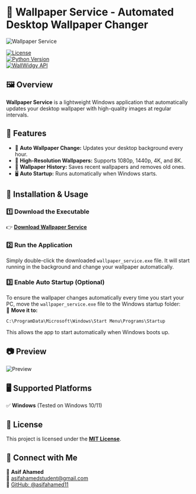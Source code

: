 # 🌟 Wallpaper Service - Automated Desktop Wallpaper Changer  

![Wallpaper Service](image.png)  

[![License](https://img.shields.io/badge/License-MIT-blue.svg)](https://opensource.org/licenses/MIT)  
[![Python Version](https://img.shields.io/badge/Python-3.6%2B-blue)](https://www.python.org/downloads/)  
[![WallWidgy API](https://img.shields.io/badge/WallWidgy-API-orange)](https://www.wallwidgy.me/)  

## 🖼️ Overview  
**Wallpaper Service** is a lightweight Windows application that automatically updates your desktop wallpaper with high-quality images at regular intervals.  

## 🚀 Features  
- 🔄 **Auto Wallpaper Change:** Updates your desktop background every hour.  
- 🎯 **High-Resolution Wallpapers:** Supports 1080p, 1440p, 4K, and 8K.  
- 💾 **Wallpaper History:** Saves recent wallpapers and removes old ones.  
- 🖥️ **Auto Startup:** Runs automatically when Windows starts.  

## 🔧 Installation & Usage  
### 1️⃣ Download the Executable  
👉 **[Download Wallpaper Service](YOUR_DOWNLOAD_LINK_HERE)**  

### 2️⃣ Run the Application  
Simply double-click the downloaded `wallpaper_service.exe` file. It will start running in the background and change your wallpaper automatically.  

### 3️⃣ Enable Auto Startup (Optional)  
To ensure the wallpaper changes automatically every time you start your PC, move the `wallpaper_service.exe` file to the Windows startup folder:  
📂 **Move it to:**  
```
C:\ProgramData\Microsoft\Windows\Start Menu\Programs\Startup
```
This allows the app to start automatically when Windows boots up.  

## 📷 Preview  
![Preview](image.png)  

## 🖥️ Supported Platforms  
✅ **Windows** (Tested on Windows 10/11)  

## 📜 License  
This project is licensed under the **[MIT License](https://opensource.org/licenses/MIT)**.  

## 💬 Connect with Me  
👤 **Asif Ahamed**  
📧 [asifahamedstudent@gmail.com](mailto:asifahamedstudent@gmail.com)  
🐙 [GitHub: @asifahamed11](https://github.com/asifahamed11)  

